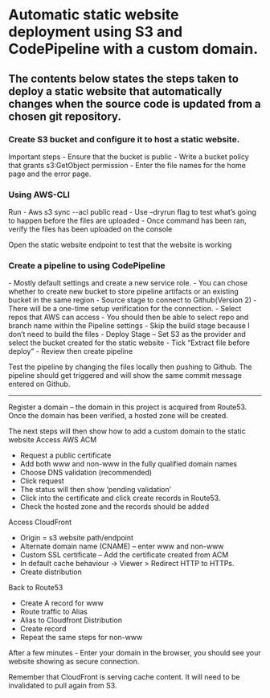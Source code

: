 <h1>Automatic static website deployment using S3 and CodePipeline with a custom domain.</h1>

<h2> The contents below states the steps taken to deploy a static website that automatically changes when the source code is updated from a chosen git repository. </h2>

<h3>Create S3 bucket and configure it to host a static website. </h3>
Important steps
-	Ensure that the bucket is public
-	Write a bucket policy that grants s3:GetObject permission
-	Enter the file names for the home page and the error page.

<h3>Using AWS-CLI</h3>
Run
-	Aws s3 sync <local directory> <remote bucket> --acl public read
-	Use –dryrun flag to test what’s going to happen before the files are uploaded
-	Once command has been ran, verify the files has been uploaded on the console

Open the static website endpoint to test that the website is working
  
<h3>Create a pipeline to using CodePipeline</h3>
-	Mostly default settings and create a new service role.
-	You can chose whether to create new bucket to store pipeline artifacts or an existing bucket in the same region
-	Source stage to connect to Github(Version 2)
-	There will be a one-time setup verification for the connection.
-	Select repos that AWS can access
-	You should then be able to select repo and branch name within the Pipeline settings
-	Skip the build stage because I don’t need to build the files
-	Deploy Stage – Set S3 as the provider and select the bucket created for the static website
-	Tick “Extract file before deploy”
-	Review then create pipeline
  
Test the pipeline by changing the files locally then pushing to Github. 
The pipeline should get triggered and will show the same commit message entered on Github.

---------------------------------------------------------------------------  
Register a domain – the domain in this project is acquired from Route53. 
Once the domain has been verified, a hosted zone will be created. 


The next steps will then show how to add a custom domain to the static website
Access AWS ACM
-	Request a public certificate
-	Add both www and non-www in the fully qualified domain names
-	Choose DNS validation (recommended)
-	Click request
-	The status will then show ‘pending validation’
-	Click into the certificate and click create records in Route53. 
-	Check the hosted zone and the records should be added

Access CloudFront
-	Origin = s3 website path/endpoint
-	Alternate domain name (CNAME) – enter www and non-www
-	Custom SSL certificate – Add the certificate created from ACM
-	In default cache behaviour -> Viewer > Redirect HTTP to HTTPs.
-	Create distribution

Back to Route53
-	Create A record for www
-	Route traffic to Alias
-	Alias to Cloudfront Distribution
-	Create record
-	Repeat the same steps for non-www 

After a few minutes - Enter your domain in the browser, you should see your website showing as secure connection.

Remember that CloudFront is serving cache content. It will need to be invalidated to pull again from S3.

